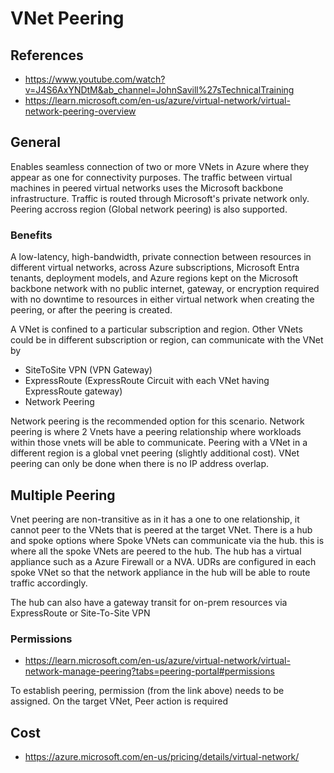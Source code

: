 # VNet Peering

## References

* <https://www.youtube.com/watch?v=J4S6AxYNDtM&ab_channel=JohnSavill%27sTechnicalTraining>
* <https://learn.microsoft.com/en-us/azure/virtual-network/virtual-network-peering-overview>

## General

Enables seamless connection of two or more VNets in Azure where they appear as one for connectivity purposes.
The traffic between virtual machines in peered virtual networks uses the Microsoft backbone infrastructure. Traffic is routed through Microsoft's private network only. Peering accross region (Global network peering) is also supported.

### Benefits

A low-latency, high-bandwidth, private connection between resources in different virtual networks, across Azure subscriptions, Microsoft Entra tenants, deployment models, and Azure regions kept on the Microsoft backbone network with no public internet, gateway, or encryption required with no downtime to resources in either virtual network when creating the peering, or after the peering is created.

A VNet is confined to a particular subscription and region.
Other VNets could be in different subscription or region, can communicate with the VNet by

* SiteToSite VPN (VPN Gateway)
* ExpressRoute (ExpressRoute Circuit with each VNet having ExpressRoute gateway)
* Network Peering

Network peering is the recommended option for this scenario.
Network peering is where 2 Vnets have a peering relationship where workloads within those vnets will be able to communicate.
Peering with a VNet in a different region is a global vnet peering (slightly additional cost). VNet peering can only be done when there
is no IP address overlap.

## Multiple Peering

Vnet peering are non-transitive as in it has a one to one relationship, it cannot peer to the VNets that is peered at the target VNet.
There is a hub and spoke options where Spoke VNets can communicate via the hub. this is where all the spoke VNets are peered to the hub.
The hub has a virtual appliance such as a Azure Firewall or a NVA. UDRs are configured in each spoke VNet so that the network appliance in the hub will be able to route traffic accordingly.

The hub can also have a gateway transit for on-prem resources via ExpressRoute or Site-To-Site VPN

### Permissions

* <https://learn.microsoft.com/en-us/azure/virtual-network/virtual-network-manage-peering?tabs=peering-portal#permissions>

To establish peering, permission (from the link above) needs to be assigned.
On the target VNet, Peer action is required

## Cost

* <https://azure.microsoft.com/en-us/pricing/details/virtual-network/>
